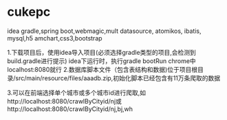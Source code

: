 # cukepc
idea gradle,spring boot,webmagic,mult datasource, atomikos, ibatis, mysql,h5 amchart,css3,bootstrap

1.下载项目后，使用idea导入项目(必须选择gradle类型的项目,会检测到build.gradle进行提示)
idea下运行时，执行gradle bootRun
chrome中localhost:8080就行
2.数据库脚本文件（包含表结构和数据)位于项目根目录/src/main/resource/files/aaadb.zip,初始化脚本已经包含有11万条爬取的数据

3.可以在前端选择单个城市或多个城市id进行爬取,如http://localhost:8080/crawlByCityid/nj或http://localhost:8080/crawlByCityid/nj,bj,wh
